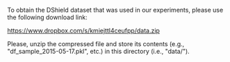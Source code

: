 To obtain the DShield dataset that was used in our experiments, please use the following download link:

https://www.dropbox.com/s/kmiejttl4ceufpp/data.zip

Please, unzip the compressed file and store its contents (e.g., "df_sample_2015-05-17.pkl", etc.) in this directory (i.e., "data/").